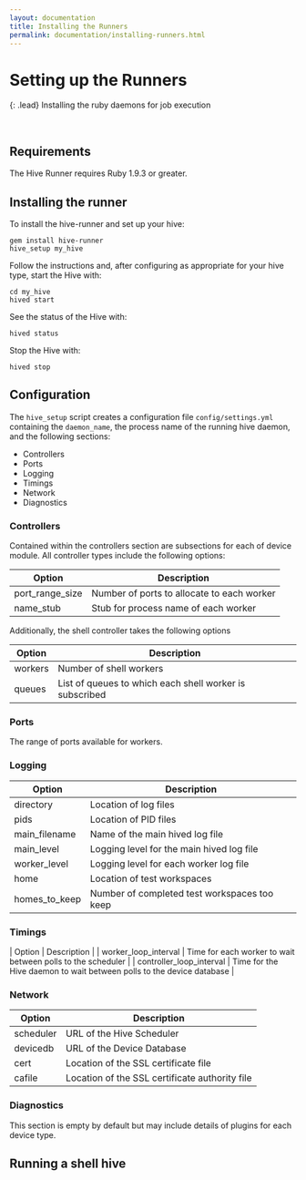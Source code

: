 ```yaml
---
layout: documentation
title: Installing the Runners
permalink: documentation/installing-runners.html
---
```


# Setting up the Runners

{: .lead}
Installing the ruby daemons for job execution

<br />

## Requirements

The Hive Runner requires Ruby 1.9.3 or greater.

## Installing the runner

To install the hive-runner and set up your hive:

    gem install hive-runner
    hive_setup my_hive

Follow the instructions and, after configuring as appropriate for your hive
type, start the Hive with:

    cd my_hive
    hived start

See the status of the Hive with:

    hived status

Stop the Hive with:

    hived stop

## Configuration

The `hive_setup` script creates a configuration file `config/settings.yml`
containing the `daemon_name`, the process name of the running hive daemon,
and the following sections:

* Controllers
* Ports
* Logging
* Timings
* Network
* Diagnostics

### Controllers

Contained within the controllers section are subsections for each of device
module. All controller types include the following options:

| Option          | Description                                |
|-----------------|--------------------------------------------|
| port_range_size | Number of ports to allocate to each worker |
| name_stub       | Stub for process name of each worker       |

Additionally, the shell controller takes the following options

| Option  | Description                                             |
|---------|---------------------------------------------------------|
| workers | Number of shell workers                                 |
| queues  | List of queues to which each shell worker is subscribed |

### Ports

The range of ports available for workers.

### Logging

| Option        | Description                                  |
|---------------|----------------------------------------------|
| directory     | Location of log files                        |
| pids          | Location of PID files                        |
| main_filename | Name of the main hived log file              |
| main_level    | Logging level for the main hived log file    |
| worker_level  | Logging level for each worker log file       |
| home          | Location of test workspaces                  |
| homes_to_keep | Number of completed test workspaces too keep |

### Timings

| Option                   | Description                                                           |
| worker_loop_interval     | Time for each worker to wait between polls to the scheduler           |
| controller_loop_interval | Time for the Hive daemon to wait between polls to the device database |

### Network

| Option    | Description                                    |
|-----------|------------------------------------------------|
| scheduler | URL of the Hive Scheduler                      |
| devicedb  | URL of the Device Database                     |
| cert      | Location of the SSL certificate file           |
| cafile    | Location of the SSL certificate authority file |
    
### Diagnostics

This section is empty by default but may include details of plugins for each
device type.

## Running a shell hive

